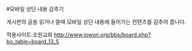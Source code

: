 #모바일 상단 내용 감추기

게시판의 글을 읽거나 쓸때
모바일 상단 내용에 들어가는 컨텐츠를 감추어 줍니다.

적용사이트:조원교회 http://www.jowon.org/bbs/board.php?bo_table=board_13_5
